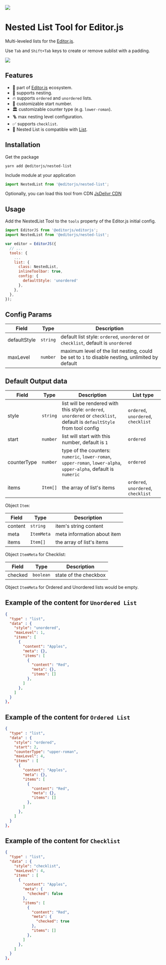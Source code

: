 ![](https://badgen.net/badge/Editor.js/v2.19.2/blue)

# Nested List Tool for Editor.js

Multi-leveled lists for the [Editor.js](https://editorjs.io).

Use `Tab` and `Shift+Tab` keys to create or remove sublist with a padding.

![](assets/example.gif)

## Features

- 🤩 part of [Editor.js](https://editorjs.io/) ecosystem.
- 📂 supports nesting.
- 🔥 supports `ordered` and `unordered` lists.
- 🔢 customizable start number.
- 🏛️ customizable counter type (e.g. `lower-roman`).
- 🪜 max nesting level configuration.
- ✅ supports `checklist`.
- 📝 Nested List is compatible with [List](https://github.com/editor-js/list).

## Installation

Get the package

```shell
yarn add @editorjs/nested-list
```

Include module at your application

```javascript
import NestedList from '@editorjs/nested-list';
```

Optionally, you can load this tool from CDN [JsDelivr CDN](https://cdn.jsdelivr.net/npm/@editorjs/nested-list@latest)

## Usage

Add the NestedList Tool to the `tools` property of the Editor.js initial config.

```javascript
import EditorJS from '@editorjs/editorjs';
import NestedList from '@editorjs/nested-list';

var editor = EditorJS({
  // ...
  tools: {
    ...
    list: {
      class: NestedList,
      inlineToolbar: true,
      config: {
        defaultStyle: 'unordered'
      },
    },
  },
});
```

## Config Params

| Field        | Type     | Description                                                    |
|--------------|----------|----------------------------------------------------------------|
| defaultStyle | `string` | default list style: `ordered`, `unordered` or `checklist`, default is `unordered` |
| maxLevel     | `number` | maximum level of the list nesting, could be set to `1` to disable nesting, unlimited by default |

## Default Output data

| Field             | Type      |  Description                                                                                                              | List type                           |
| ----------------- | --------- | ------------------------------------------------------------------------------------------------------------------------- | ----------------------------------- |
| style             | `string`  |  list will be rendered with this style: `ordered`, `unordered` or `checklist`, default is `defaultStyle` from tool config | `ordered`, `unordered`, `checklist` |
| start             | `number`  |  list will start with this number, default is `1`                                                                         | `ordered`                           |
| counterType       | `number`  |  type of the counters: `numeric`, `lower-roman`, `upper-roman`, `lower-alpha`, `upper-alpha`, default is `numeric`        | `ordered`                           |
| items             | `Item[]`  |  the array of list's items                                                                                                | `ordered`, `unordered`, `checklist` |

Object `Item`:

| Field   | Type       | Description                 |
| ------- | ---------- | --------------------------- |
| content | `string`   | item's string content       |
| meta    | `ItemMeta` | meta information about item |
| items   | `Item[]`   | the array of list's items   |

Object `ItemMeta` for Checklist:

| Field   | Type      | Description               |
| ------- | --------- | ------------------------- |
| checked | `boolean` | state of the checkbox     |

Object `ItemMeta` for Ordered and Unordered lists would be empty.


## Example of the content for `Unordered List`
```json
{
  "type" : "list",
  "data" : {
    "style": "unordered",
    "maxLevel": 1,
    "items": [
      {
        "content": "Apples",
        "meta": {},
        "items": [
          {
            "content": "Red",
            "meta": {},
            "items": []
          },
        ]
      },
    ]
  }
},
```

## Example of the content for `Ordered List`
```json
{
  "type" : "list",
  "data" : {
    "style": "ordered",
    "start": 2,
    "counterType": "upper-roman",
    "maxLevel": 4,
    "items" : [
      {
        "content": "Apples",
        "meta": {},
        "items": [
          {
            "content": "Red",
            "meta": {},
            "items": []
          },
        ]
      },
    ]
  }
},
```

## Example of the content for `Checklist`
```json
{
  "type" : "list",
  "data" : {
    "style": "checklist",
    "maxLevel": 4,
    "items" : [
      {
        "content": "Apples",
        "meta": {
          "checked": false
        },
        "items": [
          {
            "content": "Red",
            "meta": {
              "checked": true
            },
            "items": []
          },
        ]
      },
    ]
  }
},
```
